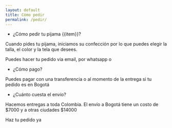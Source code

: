 ```yaml
---
layout: default
title: Cómo pedir
permalink: /pedir/
---
```


- ¿Cómo pedir tu pijama {{item}}?

Cuando pides tu pijama, iniciamos su confección por lo que puedes elegir la talla, el color y la tela que desees.

Puedes hacer tu pedido via email, por whatsapp o

- ¿Cómo pago?

Puedes pagar con una transferencia o al momento de la entrega si tu pedido es en Bogotá

- ¿Cuánto cuesta el envío?

Hacemos entregas a toda Colombia. El envío a Bogotá tiene un costo de $7000 y a otras ciudades $14000

Haz tu pedido ya
